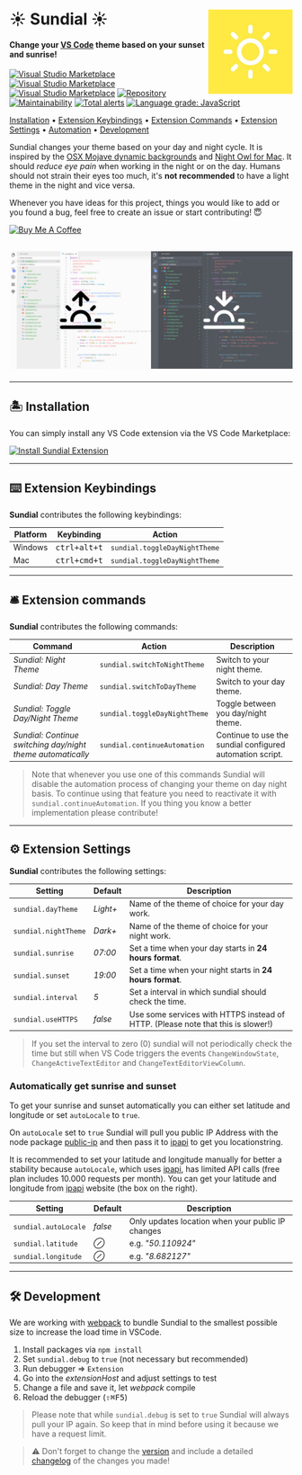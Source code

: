 <h1 align="left">
  <img align="right" src="https://raw.githubusercontent.com/muuvmuuv/vscode-sundial/master/assets/icon.jpg" width="150">
  <b>☀️ Sundial ☀️</b>
</h1>

#### Change your [VS Code](https://code.visualstudio.com/) theme based on your sunset and sunrise!

[![Visual Studio Marketplace](https://vsmarketplacebadge.apphb.com/version-short/muuvmuuv.vscode-sundial.svg)](https://marketplace.visualstudio.com/items?itemName=muuvmuuv.vscode-sundial)
[![Visual Studio Marketplace](https://vsmarketplacebadge.apphb.com/installs-short/muuvmuuv.vscode-sundial.svg)](https://marketplace.visualstudio.com/items?itemName=muuvmuuv.vscode-sundial)
[![Visual Studio Marketplace](https://vsmarketplacebadge.apphb.com/rating-star/muuvmuuv.vscode-sundial.svg)](https://marketplace.visualstudio.com/items?itemName=muuvmuuv.vscode-sundial)
[![Repository](https://david-dm.org/muuvmuuv/vscode-sundial.svg)](https://david-dm.org/muuvmuuv/vscode-sundial)
[![Maintainability](https://api.codeclimate.com/v1/badges/52f93dc5f852410ef448/maintainability)](https://codeclimate.com/github/muuvmuuv/vscode-sundial/maintainability)
[![Total alerts](https://img.shields.io/lgtm/alerts/g/muuvmuuv/vscode-sundial.svg?logo=lgtm&logoWidth=18)](https://lgtm.com/projects/g/muuvmuuv/vscode-sundial/alerts/)
[![Language grade: JavaScript](https://img.shields.io/lgtm/grade/javascript/g/muuvmuuv/vscode-sundial.svg?logo=lgtm&logoWidth=18)](https://lgtm.com/projects/g/muuvmuuv/vscode-sundial/context:javascript)

[Installation](#desert_island-installation) •
[Extension Keybindings](#keyboard-extension-keybindings) •
[Extension Commands](#bellhop_bell-extension-commands) •
[Extension Settings](#gear-extension-settings) •
[Automation](#automatically-get-sunrise-and-sunset) •
[Development](#hammer_and_wrench-development)

Sundial changes your theme based on your day and night cycle. It is inspired by
the [OSX Mojave dynamic backgrounds](https://www.apple.com/de/macos/mojave/) and
[Night Owl for Mac](https://nightowl.kramser.xyz/). It should _reduce eye pain_
when working in the night or on the day. Humans should not strain their eyes too
much, it's **not recommended** to have a light theme in the night and vice
versa.

Whenever you have ideas for this project, things you would like to add or you
found a bug, feel free to create an issue or start contributing! 😇

<a href="https://www.buymeacoffee.com/devmuuv" target="_blank">
  <img src="https://www.buymeacoffee.com/assets/img/custom_images/orange_img.png" alt="Buy Me A Coffee">
</a>

## ![VSCode Sundial](https://raw.githubusercontent.com/muuvmuuv/vscode-sundial/master/assets/banner.jpg)

---

## :desert_island: Installation

You can simply install any VS Code extension via the VS Code Marketplace:

[![Install Sundial Extension](https://img.shields.io/badge/install-vscode_extension-blue.svg?style=for-the-badge)](https://marketplace.visualstudio.com/items?itemName=muuvmuuv.vscode-sundial)

---

## :keyboard: Extension Keybindings

**Sundial** contributes the following keybindings:

| Platform | Keybinding            | Action                        |
| -------- | --------------------- | ----------------------------- |
| Windows  | <kbd>ctrl+alt+t</kbd> | `sundial.toggleDayNightTheme` |
| Mac      | <kbd>ctrl+cmd+t</kbd> | `sundial.toggleDayNightTheme` |

---

## :bellhop_bell: Extension commands

**Sundial** contributes the following commands:

| Command                                                     | Action                        | Description                                               |
| ----------------------------------------------------------- | ----------------------------- | --------------------------------------------------------- |
| _Sundial: Night Theme_                                      | `sundial.switchToNightTheme`  | Switch to your night theme.                               |
| _Sundial: Day Theme_                                        | `sundial.switchToDayTheme`    | Switch to your day theme.                                 |
| _Sundial: Toggle Day/Night Theme_                           | `sundial.toggleDayNightTheme` | Toggle between you day/night theme.                       |
| _Sundial: Continue switching day/night theme automatically_ | `sundial.continueAutomation`  | Continue to use the sundial configured automation script. |

> Note that whenever you use one of this commands Sundial will disable the
> automation process of changing your theme on day night basis. To continue
> using that feature you need to reactivate it with
> `sundial.continueAutomation`. If you thing you know a better implementation
> please contribute!

---

## :gear: Extension Settings

**Sundial** contributes the following settings:

| Setting              | Default  | Description                                                                      |
| -------------------- | -------- | -------------------------------------------------------------------------------- |
| `sundial.dayTheme`   | _Light+_ | Name of the theme of choice for your day work.                                   |
| `sundial.nightTheme` | _Dark+_  | Name of the theme of choice for your night work.                                 |
| `sundial.sunrise`    | _07:00_  | Set a time when your day starts in **24 hours format**.                          |
| `sundial.sunset`     | _19:00_  | Set a time when your night starts in **24 hours format**.                        |
| `sundial.interval`   | _5_      | Set a interval in which sundial should check the time.                           |
| `sundial.useHTTPS`   | _false_  | Use some services with HTTPS instead of HTTP. (Please note that this is slower!) |

> If you set the interval to zero (0) sundial will not periodically check the
> time but still when VS Code triggers the events `ChangeWindowState`,
> `ChangeActiveTextEditor` and `ChangeTextEditorViewColumn`.

### Automatically get sunrise and sunset

To get your sunrise and sunset automatically you can either set latitude and
longitude or set `autoLocale` to `true`.

On `autoLocale` set to `true` Sundial will pull you public IP Address with the
node package [public-ip](https://www.npmjs.com/package/public-ip) and then pass
it to [ipapi](https://ipapi.com/) to get you locationstring.

It is recommended to set your latitude and longitude manually for better a
stability because `autoLocale`, which uses [ipapi](https://ipapi.com/), has
limited API calls (free plan includes 10.000 requests per month). You can get
your latitude and longitude from [ipapi](https://ipapi.com/) website (the box on
the right).

| Setting              | Default | Description                                       |
| -------------------- | ------- | ------------------------------------------------- |
| `sundial.autoLocale` | _false_ | Only updates location when your public IP changes |
| `sundial.latitude`   | _⊘_     | e.g. _"50.110924"_                                |
| `sundial.longitude`  | _⊘_     | e.g. _"8.682127"_                                 |

---

## :hammer_and_wrench: Development

We are working with [webpack](https://webpack.js.org/) to bundle Sundial to the
smallest possible size to increase the load time in VSCode.

1.  Install packages via `npm install`
2.  Set `sundial.debug` to `true` (not necessary but recommended)
3.  Run debugger => `Extension`
4.  Go into the _extensionHost_ and adjust settings to test
5.  Change a file and save it, let _webpack_ compile
6.  Reload the debugger (<kbd>⇧⌘F5</kbd>)

> Please note that while `sundial.debug` is set to `true` Sundial will always
> pull your IP again. So keep that in mind before using it because we have a
> request limit.

> ⚠️ Don't forget to change the [version](package.json) and include a detailed
> [changelog](CHANGELOG.md) of the changes you made!
